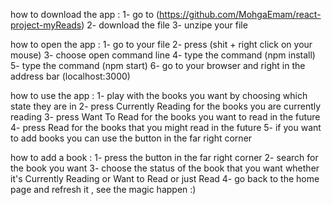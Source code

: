 ﻿how to download the app :
1- go to (https://github.com/MohgaEmam/react-project-myReads)
2- download the file 
3- unzipe your file

how to open the app :
1- go to your file 
2- press (shit + right click on your mouse)
3- choose open command line
4- type the command (npm install)
5- type the command (npm start)
6- go to your browser and right in the address bar (localhost:3000)

how to use the app :
1- play with the books you want by choosing which state they are in 
2- press Currently Reading for the books you are currently reading
3- press Want To Read for the books you want to read in the future
4- press Read for the books that you might read in the future
5- if you want to add books you can use the button in the far right corner

how to add a book :
1- press the button in the far right corner 
2- search for the book you want 
3- choose the status of the book that you want whether it's Currently Reading or
 Want to Read or just Read
4- go back to the home page and refresh it , see the magic happen :)